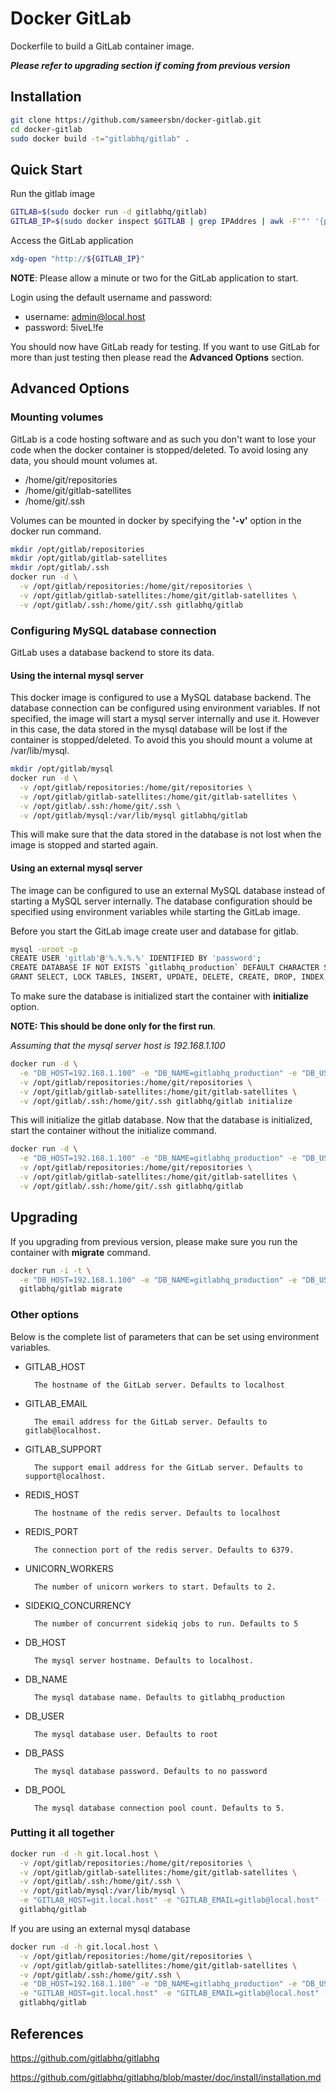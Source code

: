 # Docker GitLab

Dockerfile to build a GitLab container image.

***Please refer to upgrading section if coming from previous version***

## Installation

```bash
git clone https://github.com/sameersbn/docker-gitlab.git
cd docker-gitlab
sudo docker build -t="gitlabhq/gitlab" .
```

## Quick Start
Run the gitlab image

```bash
GITLAB=$(sudo docker run -d gitlabhq/gitlab)
GITLAB_IP=$(sudo docker inspect $GITLAB | grep IPAddres | awk -F'"' '{print $4}')
```

Access the GitLab application

```bash
xdg-open "http://${GITLAB_IP}"
```

__NOTE__: Please allow a minute or two for the GitLab application to start.

Login using the default username and password:

* username: admin@local.host
* password: 5iveL!fe

You should now have GitLab ready for testing. If you want to use GitLab for more than just testing then please read the **Advanced Options** section.

## Advanced Options

### Mounting volumes
GitLab is a code hosting software and as such you don't want to lose your code when the docker container is stopped/deleted. To avoid losing any data, you should mount volumes at.

* /home/git/repositories
* /home/git/gitlab-satellites
* /home/git/.ssh

Volumes can be mounted in docker by specifying the **'-v'** option in the docker run command.

```bash
mkdir /opt/gitlab/repositories
mkdir /opt/gitlab/gitlab-satellites
mkdir /opt/gitlab/.ssh
docker run -d \
  -v /opt/gitlab/repositories:/home/git/repositories \
  -v /opt/gitlab/gitlab-satellites:/home/git/gitlab-satellites \
  -v /opt/gitlab/.ssh:/home/git/.ssh gitlabhq/gitlab
```

### Configuring MySQL database connection
GitLab uses a database backend to store its data.

#### Using the internal mysql server
This docker image is configured to use a MySQL database backend. The database connection can be configured using environment variables. If not specified, the image will start a mysql server internally and use it. However in this case, the data stored in the mysql database will be lost if the container is stopped/deleted. To avoid this you should mount a volume at /var/lib/mysql.

```bash
mkdir /opt/gitlab/mysql
docker run -d \
  -v /opt/gitlab/repositories:/home/git/repositories \
  -v /opt/gitlab/gitlab-satellites:/home/git/gitlab-satellites \
  -v /opt/gitlab/.ssh:/home/git/.ssh \
  -v /opt/gitlab/mysql:/var/lib/mysql gitlabhq/gitlab
```

This will make sure that the data stored in the database is not lost when the image is stopped and started again.

#### Using an external mysql server
The image can be configured to use an external MySQL database instead of starting a MySQL server internally. The database configuration should be specified using environment variables while starting the GitLab image.

Before you start the GitLab image create user and database for gitlab.

```bash
mysql -uroot -p
CREATE USER 'gitlab'@'%.%.%.%' IDENTIFIED BY 'password';
CREATE DATABASE IF NOT EXISTS `gitlabhq_production` DEFAULT CHARACTER SET `utf8` COLLATE `utf8_unicode_ci`;
GRANT SELECT, LOCK TABLES, INSERT, UPDATE, DELETE, CREATE, DROP, INDEX, ALTER ON `gitlabhq_production`.* TO 'gitlab'@'%.%.%.%';
```

To make sure the database is initialized start the container with **initialize** option.

**NOTE: This should be done only for the first run**.

*Assuming that the mysql server host is 192.168.1.100*

```bash
docker run -d \
  -e "DB_HOST=192.168.1.100" -e "DB_NAME=gitlabhq_production" -e "DB_USER=gitlab" -e "DB_PASS=password" \
  -v /opt/gitlab/repositories:/home/git/repositories \
  -v /opt/gitlab/gitlab-satellites:/home/git/gitlab-satellites \
  -v /opt/gitlab/.ssh:/home/git/.ssh gitlabhq/gitlab initialize
```

This will initialize the gitlab database. Now that the database is initialized, start the container without the initialize command.

```bash
docker run -d \
  -e "DB_HOST=192.168.1.100" -e "DB_NAME=gitlabhq_production" -e "DB_USER=gitlab" -e "DB_PASS=password" \
  -v /opt/gitlab/repositories:/home/git/repositories \
  -v /opt/gitlab/gitlab-satellites:/home/git/gitlab-satellites \
  -v /opt/gitlab/.ssh:/home/git/.ssh gitlabhq/gitlab
```

## Upgrading

If you upgrading from previous version, please make sure you run the container with **migrate** command.

```bash
docker run -i -t \
  -e "DB_HOST=192.168.1.100" -e "DB_NAME=gitlabhq_production" -e "DB_USER=gitlab" -e "DB_PASS=password" \
  gitlabhq/gitlab migrate
```

### Other options
Below is the complete list of parameters that can be set using environment variables.

* GITLAB_HOST

        The hostname of the GitLab server. Defaults to localhost

* GITLAB_EMAIL

        The email address for the GitLab server. Defaults to gitlab@localhost.

* GITLAB_SUPPORT

        The support email address for the GitLab server. Defaults to support@localhost.

* REDIS_HOST

        The hostname of the redis server. Defaults to localhost

* REDIS_PORT

        The connection port of the redis server. Defaults to 6379.

* UNICORN_WORKERS

        The number of unicorn workers to start. Defaults to 2.

* SIDEKIQ_CONCURRENCY

        The number of concurrent sidekiq jobs to run. Defaults to 5

* DB_HOST

        The mysql server hostname. Defaults to localhost.

* DB_NAME

        The mysql database name. Defaults to gitlabhq_production

* DB_USER

        The mysql database user. Defaults to root

* DB_PASS

        The mysql database password. Defaults to no password

* DB_POOL

        The mysql database connection pool count. Defaults to 5.

### Putting it all together

```bash
docker run -d -h git.local.host \
  -v /opt/gitlab/repositories:/home/git/repositories \
  -v /opt/gitlab/gitlab-satellites:/home/git/gitlab-satellites \
  -v /opt/gitlab/.ssh:/home/git/.ssh \
  -v /opt/gitlab/mysql:/var/lib/mysql \
  -e "GITLAB_HOST=git.local.host" -e "GITLAB_EMAIL=gitlab@local.host" -e "GITLAB_SUPPORT=support@local.host" \
  gitlabhq/gitlab
```

If you are using an external mysql database

```bash
docker run -d -h git.local.host \
  -v /opt/gitlab/repositories:/home/git/repositories \
  -v /opt/gitlab/gitlab-satellites:/home/git/gitlab-satellites \
  -v /opt/gitlab/.ssh:/home/git/.ssh \
  -e "DB_HOST=192.168.1.100" -e "DB_NAME=gitlabhq_production" -e "DB_USER=gitlab" -e "DB_PASS=password" \
  -e "GITLAB_HOST=git.local.host" -e "GITLAB_EMAIL=gitlab@local.host" -e "GITLAB_SUPPORT=support@local.host" \
  gitlabhq/gitlab
```

## References
  https://github.com/gitlabhq/gitlabhq

  https://github.com/gitlabhq/gitlabhq/blob/master/doc/install/installation.md
